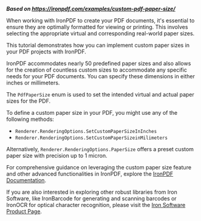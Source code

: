 ***Based on <https://ironpdf.com/examples/custom-pdf-paper-size/>***

When working with IronPDF to create your PDF documents, it's essential to ensure they are optimally formatted for viewing or printing. This involves selecting the appropriate virtual and corresponding real-world paper sizes.

This tutorial demonstrates how you can implement custom paper sizes in your PDF projects with IronPDF.

IronPDF accommodates nearly 50 predefined paper sizes and also allows for the creation of countless custom sizes to accommodate any specific needs for your PDF documents. You can specify these dimensions in either inches or millimeters.

The `PdfPaperSize` enum is used to set the intended virtual and actual paper sizes for the PDF.

To define a custom paper size in your PDF, you might use any of the following methods:

- `Renderer.RenderingOptions.SetCustomPaperSizeInInches`
- `Renderer.RenderingOptions.SetCustomPaperSizeinMilimeters`

Alternatively, `Renderer.RenderingOptions.PaperSize` offers a preset custom paper size with precision up to 1 micron.

For comprehensive guidance on leveraging the custom paper size feature and other advanced functionalities in IronPDF, explore the [IronPDF Documentation](https://ironpdf.com/docs/).

If you are also interested in exploring other robust libraries from Iron Software, like IronBarcode for generating and scanning barcodes or IronOCR for optical character recognition, please visit the [Iron Software Product Page](https://ironsoftware.com/).